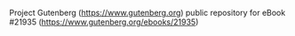 Project Gutenberg (https://www.gutenberg.org) public repository for eBook #21935 (https://www.gutenberg.org/ebooks/21935)
